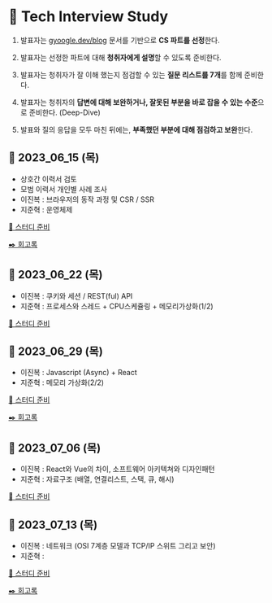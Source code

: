 # 📖 Tech Interview Study

1. 발표자는 [gyoogle.dev/blog](https://gyoogle.dev/blog/) 문서를 기반으로 **CS 파트를 선정**한다.

2. 발표자는 선정한 파트에 대해 **청취자에게 설명**할 수 있도록 준비한다.

3. 발표자는 청취자가 잘 이해 했는지 점검할 수 있는 **질문 리스트를 7개**를 함께 준비한다.

4. 발표자는 청취자의 **답변에 대해 보완하거나, 잘못된 부분을 바로 잡을 수 있는 수준**으로 준비한다. (Deep-Dive)

5. 발표와 질의 응답을 모두 마친 뒤에는, **부족했던 부분에 대해 점검하고 보완**한다.

## 🔎 2023_06_15 (목)
- 상호간 이력서 검토
- 모범 이력서 개인별 사례 조사
- 이진복 : 브라우저의 동작 과정 및 CSR / SSR
- 지준혁 : 운영체제


[🔎 스터디 준비](https://github.com/jinbokk/tech-interview-study/blob/main/STUDY_01_230615.md)

[✒️ 회고록](https://github.com/jinbokk/tech-interview-study/blob/main/STUDY_01_230615_Review.md)


## 🔎 2023_06_22 (목)
- 이진복 : 쿠키와 세션 / REST(ful) API
- 지준혁 : 프로세스와 스레드 + CPU스케쥴링 + 메모리가상화(1/2)

[🔎 스터디 준비](https://github.com/jinbokk/tech-interview-study/blob/main/STUDY_02_230622.md)


## 🔎 2023_06_29 (목)
- 이진복 : Javascript (Async) + React
- 지준혁 : 메모리 가상화(2/2)

[🔎 스터디 준비](https://github.com/jinbokk/tech-interview-study/blob/main/STUDY_03_230629.md)

[✒️ 회고록](https://github.com/jinbokk/tech-interview-study/blob/main/STUDY_03_230629_Review.md)

## 🔎 2023_07_06 (목)
- 이진복 : React와 Vue의 차이, 소프트웨어 아키텍쳐와 디자인패턴
- 지준혁 : 자료구조 (배열, 연결리스트, 스택, 큐, 해시)

[🔎 스터디 준비](https://github.com/jinbokk/tech-interview-study/blob/main/STUDY_04_230706.md)

## 🔎 2023_07_13 (목)
- 이진복 : 네트워크 (OSI 7계층 모델과 TCP/IP 스위트 그리고 보안)
- 지준혁 : 

[🔎 스터디 준비](https://github.com/jinbokk/tech-interview-study/blob/main/STUDY_05_230713.md)

[✒️ 회고록]()







